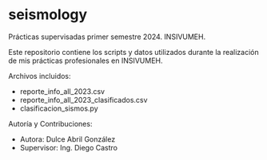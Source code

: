 # seismology
Prácticas supervisadas primer semestre 2024. INSIVUMEH. 

Este repositorio contiene los scripts y datos utilizados durante la realización de mis prácticas profesionales en INSIVUMEH. 

Archivos incluidos: 
- reporte_info_all_2023.csv
- reporte_info_all_2023_clasificados.csv
- clasificacion_sismos.py

Autoría y Contribuciones:
- Autora: Dulce Abril González
- Supervisor: Ing. Diego Castro
